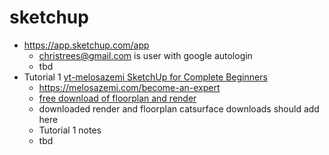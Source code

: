 # sketchup

- https://app.sketchup.com/app
  - christrees@gmail.com is user with google autologin
  - tbd
- Tutorial 1 [yt-melosazemi SketchUp for Complete Beginners](https://www.youtube.com/watch?v=tkLfb-fuMSM)
  - https://melosazemi.com/become-an-expert
  - [free download of floorplan and render](https://drive.google.com/drive/folders/1Pw7RC446GH6Z2OdJtHNvtveyhdkwJdFQ)
  - downloaded render and floorplan catsurface downloads should add here
  - Tutorial 1 notes
  - tbd
